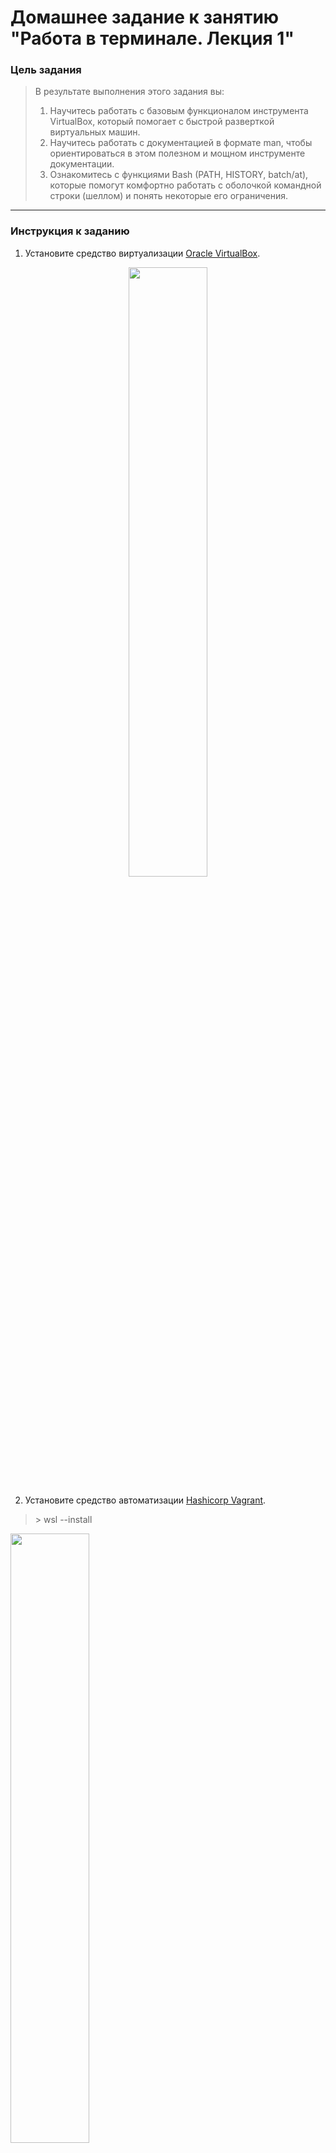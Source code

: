 # Домашнее задание к занятию "Работа в терминале. Лекция 1"

### Цель задания

> В результате выполнения этого задания вы:
> 1. Научитесь работать с базовым функционалом инструмента VirtualBox, который помогает с быстрой разверткой виртуальных машин.
> 2. Научитесь работать с документацией в формате man, чтобы ориентироваться в этом полезном и мощном инструменте документации.
> 3. Ознакомитесь с функциями Bash (PATH, HISTORY, batch/at), которые помогут комфортно работать с оболочкой командной строки (шеллом) и понять некоторые его ограничения.

***
### Инструкция к заданию

1. Установите средство виртуализации [Oracle VirtualBox](https://www.virtualbox.org/).
<p align="center">
 <img src="https://user-images.githubusercontent.com/123832086/221342763-ec55ef81-066b-4380-ae22-be82a5e68652.png" width=50% height=50%>
</p>

2. Установите средство автоматизации [Hashicorp Vagrant](https://hashicorp-releases.yandexcloud.net/vagrant/).
>\> wsl --install

<img src="https://user-images.githubusercontent.com/123832086/221344397-708997b8-9ddd-4092-abf7-09e0e4a65816.png" width=50% height=50%>
<img src="https://user-images.githubusercontent.com/123832086/221344520-709cc749-bba8-4733-8b3e-11c9c8ef8ae7.png" width=50% height=50%>
<img src="https://user-images.githubusercontent.com/123832086/221347076-21e1e858-7123-4464-b234-d8fe14d13fc3.png" width=50% height=50%>
<img src="https://user-images.githubusercontent.com/123832086/221348571-a98b5674-1104-4e66-be0c-ad09791f119d.png" width=50% height=50%>
	
![image](https://user-images.githubusercontent.com/123832086/221348723-59983584-29a5-4468-bd3a-b048fa61065a.png)

3. В вашем основном окружении подготовьте удобный для дальнейшей работы терминал. Можно предложить:

	* iTerm2 в Mac OS X
	* Windows Terminal в Windows
	* выбрать цветовую схему, размер окна, шрифтов и т.д.
	* почитать о кастомизации PS1/применить при желании.

	Несколько популярных проблем:
	* Добавьте Vagrant в правила исключения перехватывающих трафик для анализа антивирусов, таких как Kaspersky, если у вас возникают связанные с SSL/TLS ошибки,
	* MobaXterm может конфликтовать с Vagrant в Windows,
	* Vagrant плохо работает с директориями с кириллицей (может быть вашей домашней директорией), тогда можно либо изменить [VAGRANT_HOME](https://www.vagrantup.com/docs/other/environmental-variables#vagrant_home), либо создать в системе профиль пользователя с английским именем,
	* VirtualBox конфликтует с Windows Hyper-V и его необходимо [отключить](https://www.vagrantup.com/docs/installation#windows-virtualbox-and-hyper-v),
	
	![image](https://user-images.githubusercontent.com/123832086/221343246-dc7d8486-1fab-4206-8a72-81e613669a29.png "Отключение Hyper-V")

<p align="center">
 <img src="https://user-images.githubusercontent.com/123832086/221343246-dc7d8486-1fab-4206-8a72-81e613669a29.png" width=50% height=50% "Отключение Hyper-V">
</p>
	
	* [WSL2](https://docs.microsoft.com/ru-ru/windows/wsl/wsl2-faq#does-wsl-2-use-hyper-v-will-it-be-available-on-windows-10-home) использует Hyper-V, поэтому с ним VirtualBox также несовместим,
	* аппаратная виртуализация (Intel VT-x, AMD-V) должна быть активна в BIOS,
	* в Linux при установке [VirtualBox](https://www.virtualbox.org/wiki/Linux_Downloads) может дополнительно потребоваться пакет `linux-headers-generic` (debian-based) / `kernel-devel` (rhel-based).


### Инструменты/ дополнительные материалы, которые пригодятся для выполнения задания

1. [Конфигурация VirtualBox через Vagrant](https://www.vagrantup.com/docs/providers/virtualbox/configuration.html)
2. [Использование условий в Bash](https://www.gnu.org/software/bash/manual/html_node/Bash-Conditional-Expressions.html)

------

## Задание

1. С помощью базового файла конфигурации запустите Ubuntu 20.04 в VirtualBox посредством Vagrant:

	* Создайте директорию, в которой будут храниться конфигурационные файлы Vagrant. В ней выполните `vagrant init`. Замените содержимое Vagrantfile по умолчанию следующим:

		```bash
		Vagrant.configure("2") do |config|
			config.vm.box = "bento/ubuntu-20.04"
		end
		```
![VargantFile](https://user-images.githubusercontent.com/123832086/221364803-603e599f-6047-4424-bf23-921f3c01bb81.png "VargantFile")

	* Выполнение в этой директории `vagrant up` установит провайдер VirtualBox для Vagrant, скачает необходимый образ и запустит виртуальную машину.

![Login VargantCloud](https://user-images.githubusercontent.com/123832086/221364769-e292ed73-60fb-48a4-8aa1-8c6dcd1daaf1.png "Vargant Cloud")

![Vagrant_ready](https://user-images.githubusercontent.com/123832086/223360057-51e51084-800c-4556-b6fc-655e5e9aff41.png "Machine_ready")

	* `vagrant suspend` выключит виртуальную машину с сохранением ее состояния (т.е., при следующем `vagrant up` будут запущены все процессы внутри, которые работали на момент вызова suspend)

![Vagrant_suspend](https://user-images.githubusercontent.com/123832086/223360500-c4ca6249-fa61-48fc-a6f6-1adf46487c86.png "Vagrant_suspend")
	
	* `vagrant halt` выключит виртуальную машину штатным образом.

![Vagrant_halt](https://user-images.githubusercontent.com/123832086/223361237-30416655-e7ed-48ca-9b1d-72e98ac2a093.png "Vagrant_halt")

2. Ознакомьтесь с графическим интерфейсом VirtualBox, посмотрите как выглядит виртуальная машина, которую создал для вас Vagrant, какие аппаратные ресурсы ей выделены. Какие ресурсы выделены по-умолчанию?
	
	* _VirtualBox менеджер существует дисплей созданной виртуальной машины, где отображается командная строка._
	
	* _По умолчанию выделено __2 ядра процессора__, оперативной памяти __1024 МБ__, описан порядок загрузки дисков._
3. Ознакомьтесь с возможностями конфигурации VirtualBox через Vagrantfile: [документация](https://www.vagrantup.com/docs/providers/virtualbox/configuration.html). Как добавить оперативной памяти или ресурсов процессора виртуальной машине?
	> для изменения параметров виртуальной машины, в частности оперативной памяти и ресурсов процессора, в VagrantFile добавить следующую надпись (один из вариантов). 
	``` 
	config.vm.provider "virtualbox" do |v|
  		v.memory = 2048
  		v.cpus = 3
	end
 	```

4. Команда `vagrant ssh` из директории, в которой содержится Vagrantfile, позволит вам оказаться внутри виртуальной машины без каких-либо дополнительных настроек. Попрактикуйтесь в выполнении обсуждаемых команд в терминале Ubuntu.

5. Ознакомьтесь с разделами `man bash`, почитайте о настройках самого bash:
    * какой переменной можно задать длину журнала `history`, и на какой строчке manual это описывается?
   Страница 3 
   ![image](https://user-images.githubusercontent.com/123832086/221367288-1b52d778-08c0-4e27-8b55-e1d4596ad2e1.png "History man")

    * что делает директива `ignoreboth` в bash?
6. В каких сценариях использования применимы скобки `{}` и на какой строчке `man bash` это описано?
7. С учётом ответа на предыдущий вопрос, как создать однократным вызовом `touch` 100000 файлов? Получится ли аналогичным образом создать 300000? Если нет, то почему?
8. В man bash поищите по `/\[\[`. Что делает конструкция `[[ -d /tmp ]]`
9. Сделайте так, чтобы в выводе команды `type -a bash` первым стояла запись с нестандартным путем, например bash is ... 
Используйте знания о просмотре существующих и создании новых переменных окружения, обратите внимание на переменную окружения PATH 

	```bash
	bash is /tmp/new_path_directory/bash
	bash is /usr/local/bin/bash
	bash is /bin/bash
	```
	(прочие строки могут отличаться содержимым и порядком)
    В качестве ответа приведите команды, которые позволили вам добиться указанного вывода или соответствующие скриншоты.

10. Чем отличается планирование команд с помощью `batch` и `at`?

11. Завершите работу виртуальной машины чтобы не расходовать ресурсы компьютера и/или батарею ноутбука.

*В качестве решения дайте ответы на вопросы свободной форме* 

---

### Правила приема домашнего задания

- В личном кабинете отправлена ссылка на .md файл в вашем репозитории.

### Критерии оценки

Зачет - выполнены все задания, ответы даны в развернутой форме, приложены соответствующие скриншоты и файлы проекта, в выполненных заданиях нет противоречий и нарушения логики.

На доработку - задание выполнено частично или не выполнено, в логике выполнения заданий есть противоречия, существенные недостатки. 
